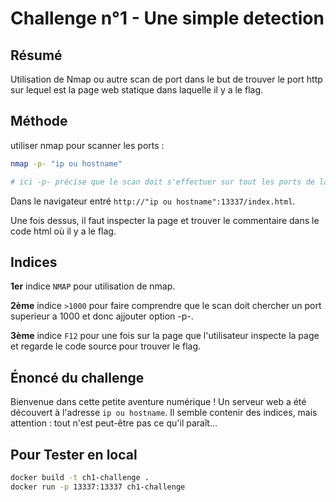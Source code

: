 # Challenge n°1 - Une simple detection

## Résumé

Utilisation de Nmap ou autre scan de port dans le but de trouver le port http sur lequel est la page web statique dans laquelle il y a le flag.

## Méthode

utiliser nmap pour scanner les ports :

```sh
nmap -p- "ip ou hostname"

# ici -p- précise que le scan doit s'effectuer sur tout les ports de la machine
```

Dans le navigateur entré `http://"ip ou hostname":13337/index.html`.

Une fois dessus, il faut inspecter la page et trouver le commentaire dans le code html où il y a le flag.

## Indices

**1er** indice `NMAP` pour utilisation de nmap.

**2ème** indice `>1000` pour faire comprendre que le scan doit chercher un port superieur a 1000 et donc ajjouter option -p-.

**3ème** indice `F12` pour une fois sur la page que l'utilisateur inspecte la page et regarde le code source pour trouver le flag.

## Énoncé du challenge

Bienvenue dans cette petite aventure numérique !
Un serveur web a été découvert à l'adresse `ip ou hostname`. Il semble contenir des indices, mais attention : tout n'est peut-être pas ce qu'il paraît...

## Pour Tester en local

```bash
docker build -t ch1-challenge .
docker run -p 13337:13337 ch1-challenge
```
